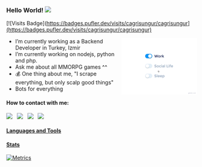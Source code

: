   ### Hello World!  <img src="https://github.com/sciencepal/sciencepal/blob/master/assets/Hi.gif" width="29px">
  [![Visits Badge](https://badges.pufler.dev/visits/cagrisungur/cagrisungur](https://badges.pufler.dev/visits/cagrisungur/cagrisungur)
  
<img src="https://github.com/cagrisungur/cagrisungur/blob/main/images/life_balance.gif?raw=true" alt="side Image" align="right" width="200" height="auto" />
  
  - I’m currently working as a Backend Developer in Turkey, Izmir
  - I’m currently working on nodejs, python and php.
  - Ask me about all MMORPG games ^^
  - :moneybag:	 One thing about me, "I scrape everything, but only scalp good things"
  - Bots for everything
  
  #### How to contact with me:
  
  [<img src="https://upload.wikimedia.org/wikipedia/commons/8/83/Steam_icon_logo.svg" width="3.5%"/>](https://steamcommunity.com/id/50165846/)  &nbsp; [<img src="https://img.icons8.com/color/48/000000/linkedin.png" width="3.5%"/>](https://www.linkedin.com/in/cagri-sungur/)  &nbsp;  [<img src="https://img.icons8.com/fluent/48/000000/instagram-new.png" width="3.5%"/>](https://www.instagram.com/cagrisungur/)  &nbsp; <a href="mailto:cagrisungur@gmail.com"> <img src="https://img.icons8.com/fluent/48/000000/gmail.png" width="3.5%"/>
  
  #### Languages and Tools <br />
 
  
#### Stats

![Metrics](https://metrics.lecoq.io/cagrisungur?template=terminal&base.metadata=0&config.timezone=Europe%2FIstanbul)

